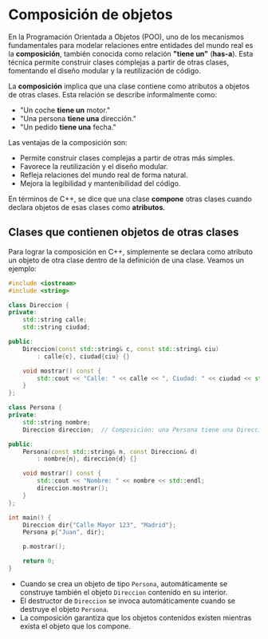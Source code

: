 # Composición de objetos

En la Programación Orientada a Objetos (POO), uno de los mecanismos fundamentales para modelar relaciones entre entidades del mundo real es la **composición**, también conocida como relación **"tiene un"** (**has-a**). Esta técnica permite construir clases complejas a partir de otras clases, fomentando el diseño modular y la reutilización de código.

La **composición** implica que una clase contiene como atributos a objetos de otras clases. Esta relación se describe informalmente como:

* "Un coche **tiene un** motor."
* "Una persona **tiene una** dirección."
* "Un pedido **tiene una** fecha."

Las ventajas de la composición son:

* Permite construir clases complejas a partir de otras más simples.
* Favorece la reutilización y el diseño modular.
* Refleja relaciones del mundo real de forma natural.
* Mejora la legibilidad y mantenibilidad del código.

En términos de C++, se dice que una clase **compone** otras clases cuando declara objetos de esas clases como **atributos**.

## Clases que contienen objetos de otras clases

Para lograr la composición en C++, simplemente se declara como atributo un objeto de otra clase dentro de la definición de una clase. Veamos un ejemplo:

```cpp
#include <iostream>
#include <string>

class Direccion {
private:
    std::string calle;
    std::string ciudad;

public:
    Direccion(const std::string& c, const std::string& ciu)
        : calle{c}, ciudad{ciu} {}

    void mostrar() const {
        std::cout << "Calle: " << calle << ", Ciudad: " << ciudad << std::endl;
    }
};

class Persona {
private:
    std::string nombre;
    Direccion direccion;  // Composición: una Persona tiene una Direccion

public:
    Persona(const std::string& n, const Direccion& d)
        : nombre{n}, direccion{d} {}

    void mostrar() const {
        std::cout << "Nombre: " << nombre << std::endl;
        direccion.mostrar();
    }
};

int main() {
    Direccion dir{"Calle Mayor 123", "Madrid"};
    Persona p{"Juan", dir};

    p.mostrar();

    return 0;
}
```

* Cuando se crea un objeto de tipo `Persona`, automáticamente se construye también el objeto `Direccion` contenido en su interior.
* El destructor de `Direccion` se invoca automáticamente cuando se destruye el objeto `Persona`.
* La composición garantiza que los objetos contenidos existen mientras exista el objeto que los compone.
